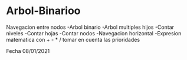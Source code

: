 # Arbol-Binarioo
Navegacion entre nodos 
-Arbol binario
-Arbol multiples hijos
-Contar niveles
-Contar hojas
-Contar nodos
-Navegacion horizontal
-Expresion matematica con + - * / tomar en cuenta las prioridades

Fecha 08/01/2021
